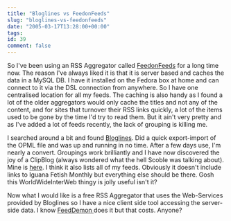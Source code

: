 ```yaml
---
title: "Bloglines vs FeedonFeeds"
slug: "bloglines-vs-feedonfeeds"
date: "2005-03-17T13:28:00+00:00"
tags:
id: 39
comment: false
---
```


So I've been using an RSS Aggregator called [FeedonFeeds](http://feedonfeeds.com/) for a long time now. The reason I've always liked it is that it is server based and caches the data in a MySQL DB. I have it installed on the Fedora box at home and can connect to it via the DSL connection from anywhere. So I have one centralised location for all my feeds. The caching is also handy as I found a lot of the older aggregators would only cache the titles and not any of the content, and for sites that turnover their RSS links quickly, a lot of the items used to be gone by the time I'd try to read them. But it ain't very pretty and as I've added a lot of feeds recently, the lack of grouping is killing me. 

I searched around a bit and found [Bloglines](http://www.bloglines.com/). Did a quick export-import of the OPML file and was up and running in no time. After a few days use, I'm nearly a convert. Groupings work brilliantly and I have now discovered the joy of a ClipBlog (always wondered what the hell Scoble was talking about). Mine is [here](http://www.bloglines.com/blog/bandon1). I think it also lists all of my feeds. Obviously it doesn't include links to Iguana Fetish Monthly but everything else should be there. Gosh this WorldWideInterWeb thingy is jolly useful isn't it?

Now what I would like is a free RSS Aggregator that uses the Web-Services provided by Bloglines so I have a nice client side tool accessing the server-side data. I know [FeedDemon ](http://www.bradsoft.com/feeddemon/) does it but that costs. Anyone?
